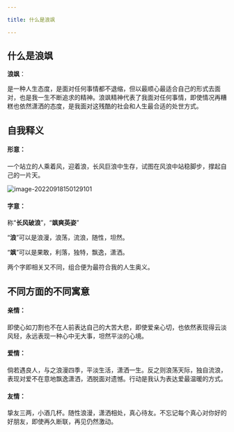 ```yaml
---

title: 什么是浪飒

---
```


## 什么是浪飒

**浪飒**：

是一种人生态度，是面对任何事情都不退缩，但以最顺心最适合自己的形式去面对，也是我一生不断追求的精神。浪飒精神代表了我面对任何事情，即使情况再糟糕也依然潇洒的态度，是我面对这残酷的社会和人生最合适的处世方式。

<!--more-->

## 自我释义

#### 形意：

一个站立的人乘着风，迎着浪，长风巨浪中生存，试图在风浪中站稳脚步，撑起自己的一片天。

![image-20220918150129101](https://i0.hdslb.com/bfs/album/19f796fb4af0c4a7fc47cd45bc12cf45d31dcf67.png)

#### 字意：

称“**长风破浪**”，“**飒爽英姿**”

“**浪**”可以是浪漫，浪荡，流浪，随性，坦然。

“**飒**”可以是果敢，利落，独特，飘逸，潇洒。

两个字即相关又不同，组合便为最符合我的人生奥义。

## 不同方面的不同寓意

#### 亲情：

即使心如刀割也不在人前表达自己的大苦大悲，即使爱亲心切，也依然表现得云淡风轻，永远表现一种心中无大事，坦然平淡的心境。

#### 爱情：

倘若遇良人，与之浪漫四季，平淡生活，潇洒一生。反之则浪荡天际，独自流浪，表现对爱不在意地飘逸潇洒，洒脱面对遗憾。行动是我认为表达爱最温暖的方式。

#### 友情：

挚友三两，小酒几杯。随性浪漫，潇洒相处，真心待友。不忘记每个真心对你好的好朋友，即使再久断联，再见仍然激动。
